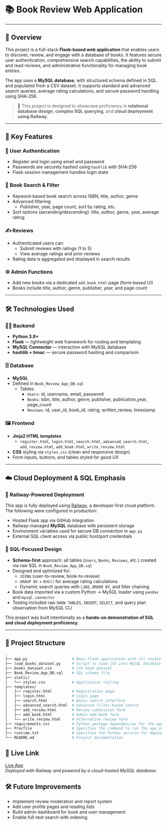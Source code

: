 # 📚 Book Review Web Application  

---

## 🚀 Overview

This project is a full-stack **Flask-based web application** that enables users to discover, review, and engage with a database of books. It features secure user authentication, comprehensive search capabilities, the ability to submit and read reviews, and administrative functionality for managing book entries.

The app uses a **MySQL database**, with structured schema defined in SQL and populated from a CSV dataset. It supports standard and advanced search queries, average rating calculations, and secure password handling using SHA-256.

> 🧠 This project is designed to showcase proficiency in **relational database design**, **complex SQL querying**, and **cloud deployment using Railway**.

---

## 🌟 Key Features

### 🔐 User Authentication
- Register and login using email and password
- Passwords are securely hashed using `hashlib` with SHA-256
- Flask session management handles login state

### 📖 Book Search & Filter
- Keyword-based book search across ISBN, title, author, genre
- Advanced filtering:
  - Publisher, year, page count, sort by rating, etc.
- Sort options (ascending/descending): title, author, genre, year, average rating

### ✍️ Reviews
- Authenticated users can:
  - Submit reviews with ratings (1 to 5)
  - View average ratings and prior reviews
- Rating data is aggregated and displayed in search results

### ⚙️ Admin Functions
- Add new books via a dedicated `add_book.html` page (form-based UI)
- Books include title, author, genre, publisher, year, and page count

---

## 🛠️ Technologies Used

### 👨‍💻 Backend
- **Python 3.8+**
- **Flask** — lightweight web framework for routing and templating
- **MySQL Connector** — interaction with MySQL database
- **hashlib + hmac** — secure password hashing and comparison

### 🗄️ Database
- **MySQL**
- Defined in `Book_Review_App_DB.sql`
  - Tables:
    - `Users`: id, username, email, password
    - `Books`: isbn, title, author, genre, publisher, publication_year, page_count
    - `Reviews`: id, user_id, book_id, rating, written_review, timestamp

### 🖼️ Frontend
- **Jinja2 HTML templates**
  - `register.html`, `login.html`, `search.html`, `advanced_search.html`, `add_review.html`, `add_book.html`, `write_review.html`
- **CSS** styling via `styles.css` (clean and responsive design)
- Form inputs, buttons, and tables styled for good UX

---

## ☁️ Cloud Deployment & SQL Emphasis

### 🚄 Railway-Powered Deployment
This app is fully deployed using [Railway](https://railway.app), a developer-first cloud platform. The following were configured in production:
- Hosted Flask app via GitHub integration
- Railway-managed **MySQL** database with persistent storage
- Environment variables used for secure DB connection in `app.py`
- External SQL client access via public host/port credentials

### 🧠 SQL-Focused Design
- **Schema-first** approach: all tables (`Users`, `Books`, `Reviews`, etc.) created via raw SQL in `Book_Review_App_DB.sql`
- Designed and optimized for:
  - `JOIN`s (user-to-review, book-to-review)
  - `GROUP BY` + `AVG()` for average rating calculations
  - Dynamic search queries with `LIKE`, `ORDER BY`, and filter chaining
- Book data imported via a custom Python → MySQL loader using `pandas` and `mysql.connector`
- Testing included raw `SHOW TABLES`, `INSERT`, `SELECT`, and query plan observation from MySQL CLI

This project was built intentionally as a **hands-on demonstration of SQL and cloud deployment proficiency**.

---

## 📁 Project Structure

```bash
.
├── app.py                    # Main Flask application with all routes
├── load_books_dataset.py     # Script to load CSV into MySQL database
├── books_dataset.csv         # CSV book dataset
├── Book_Review_App_DB.sql    # SQL schema file
├── static/
│   └── styles.css            # Application styling
├── templates/
│   ├── register.html         # Registration page
│   ├── login.html            # Login page
│   ├── search.html           # Basic search interface
│   ├── advanced_search.html  # Advanced filter-based search
│   ├── add_review.html       # Review submission form
│   ├── add_book.html         # Admin add-book form
│   └── write_review.html     # Alternative review form
├── requirements.txt          # Python package dependencies for the app
├── Procfile                  # Specifies the command to run the app on Railway
├── runtime.txt               # Specifies the Python version for deployment
└── README.md                 # Project documentation
```

## 🧪 Live Link

[Live App](https://web-production-0014.up.railway.app)  
_Deployed with Railway and powered by a cloud-hosted MySQL database._

## 🛠️ Future Improvements

- Implement review moderation and report system
- Add user profile pages and reading lists
- Build admin dashboard for book and user management
- Enable full-text search with indexing
